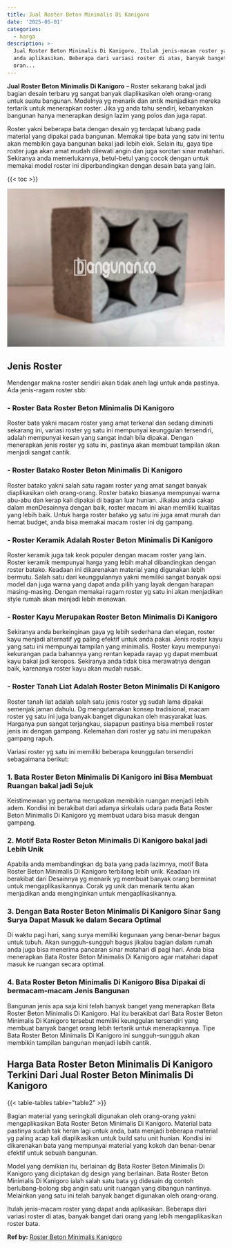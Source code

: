 ```yaml
---
title: Jual Roster Beton Minimalis Di Kanigoro
date: '2025-05-01'
categories:
  - harga
description: >-
  Jual Roster Beton Minimalis Di Kanigoro. Itulah jenis-macam roster yang dapat
  anda aplikasikan. Beberapa dari variasi roster di atas, banyak banget dari
  oran...
---
```


**Jual Roster Beton Minimalis Di Kanigoro** – Roster sekarang bakal jadi bagian desain terbaru yg sangat banyak diaplikasikan oleh orang-orang untuk suatu bangunan. Modelnya yg menarik dan antik menjadikan mereka tertarik untuk menerapkan roster. Jika yg anda tahu sendiri, kebanyakan bangunan hanya menerapkan design lazim yang polos dan juga rapat.

Roster yakni beberapa bata dengan desain yg terdapat lubang pada material yang dipakai pada bangunan. Memakai tipe bata yang satu ini tentu akan membikin gaya bangunan bakal jadi lebih elok. Selain itu, gaya tipe roster juga akan amat mudah dilewati angin dan juga sorotan sinar matahari. Sekiranya anda memerlukannya, betul-betul yang cocok dengan untuk memakai model roster ini diperbandingkan dengan desain bata yang lain.

{{< toc >}}

![Jual Roster Beton Minimalis Di Kanigoro](/images/bata-roster-minimalis-23.png)

## Jenis Roster

Mendengar makna roster sendiri akan tidak aneh lagi untuk anda pastinya. Ada jenis-ragam roster sbb:

### \- Roster Bata Roster Beton Minimalis Di Kanigoro

Roster bata yakni macam roster yang amat terkenal dan sedang diminati sekarang ini, variasi roster yg satu ini mempunyai keunggulan tersendiri, adalah mempunyai kesan yang sangat indah bila dipakai. Dengan menerapkan jenis roster yg satu ini, pastinya akan membuat tampilan akan menjadi sangat cantik.

### \- Roster Batako Roster Beton Minimalis Di Kanigoro

Roster batako yakni salah satu ragam roster yang amat sangat banyak diaplikasikan oleh orang-orang. Roster batako biasanya mempunyai warna abu-abu dan kerap kali dipakai di bagian luar hunian. Jikalau anda cakap dalam menDesainnya dengan baik, roster macam ini akan memiliki kualitas yang lebih baik. Untuk harga roster batako yg satu ini juga amat murah dan hemat budget, anda bisa memakai macam roster ini dg gampang.

### \- Roster Keramik Adalah Roster Beton Minimalis Di Kanigoro

Roster keramik juga tak keok populer dengan macam roster yang lain. Roster keramik mempunyai harga yang lebih mahal dibandingkan dengan roster batako. Keadaan ini dikarenakan material yang digunakan lebih bermutu. Salah satu dari keunggulannya yakni memiliki sangat banyak opsi model dan juga warna yang dapat anda pilih yang layak dengan harapan masing-masing. Dengan memakai ragam roster yg satu ini akan menjadikan style rumah akan menjadi lebih menawan.

### \- Roster Kayu Merupakan Roster Beton Minimalis Di Kanigoro

Sekiranya anda berkeinginan gaya yg lebih sederhana dan elegan, roster kayu menjadi alternatif yg paling efektif untuk anda pakai. Jenis roster kayu yang satu ini mempunyai tampilan yang minimalis. Roster kayu mempunyai kekurangan pada bahannya yang rentan kepada rayap yg dapat membuat kayu bakal jadi keropos. Sekiranya anda tidak bisa merawatnya dengan baik, karenanya roster kayu akan mudah rusak.

### \- Roster Tanah Liat Adalah Roster Beton Minimalis Di Kanigoro

Roster tanah liat adalah salah satu jenis roster yg sudah lama dipakai semenjak jaman dahulu. Dg mengutamakan konsep tradisional, macam roster yg satu ini juga banyak banget digunakan oleh masyarakat luas. Harganya pun sangat terjangkau, siapapun pastinya bisa membeli roster jenis ini dengan gampang. Kelemahan dari roster yg satu ini merupakan gampang rapuh.

Variasi roster yg satu ini memiliki beberapa keunggulan tersendiri sebagaimana berikut:

### 1\. Bata Roster Beton Minimalis Di Kanigoro ini Bisa Membuat Ruangan bakal jadi Sejuk

Keistimewaan yg pertama merupakan membikin ruangan menjadi lebih adem. Kondisi ini berakibat dari adanya sirkulais udara pada Bata Roster Beton Minimalis Di Kanigoro yg membuat udara bisa masuk dengan gampang.

### 2\. Motif Bata Roster Beton Minimalis Di Kanigoro bakal jadi Lebih Unik

Apabila anda membandingkan dg bata yang pada lazimnya, motif Bata Roster Beton Minimalis Di Kanigoro terbilang lebih unik. Keadaan ini berakibat dari Desainnya yg menarik yg membuat banyak orang berminat untuk mengaplikasikannya. Corak yg unik dan menarik tentu akan menjadikan anda menginginkan untuk mengaplikasikannya.

### 3\. Dengan Bata Roster Beton Minimalis Di Kanigoro Sinar Sang Surya Dapat Masuk ke dalam Secara Optimal

Di waktu pagi hari, sang surya memiliki kegunaan yang benar-benar bagus untuk tubuh. Akan sungguh-sungguh bagus jikalau bagian dalam rumah anda juga bisa menerima pancaran sinar matahari di pagi hari. Anda bisa menerapkan Bata Roster Beton Minimalis Di Kanigoro agar matahari dapat masuk ke ruangan secara optimal.

### 4\. Bata Roster Beton Minimalis Di Kanigoro Bisa Dipakai di bermacam-macam Jenis Bangunan

Bangunan jenis apa saja kini telah banyak banget yang menerapkan Bata Roster Beton Minimalis Di Kanigoro. Hal itu berakibat dari Bata Roster Beton Minimalis Di Kanigoro tersebut memiliki keunggulan tersendiri yang membuat banyak banget orang lebih tertarik untuk menerapkannya. Tipe Bata Roster Beton Minimalis Di Kanigoro ini sungguh-sungguh akan membikin tampilan bangunan menjadi lebih cantik.

## Harga Bata Roster Beton Minimalis Di Kanigoro Terkini Dari Jual Roster Beton Minimalis Di Kanigoro

{{< table-tables table="table2" >}}

Bagian material yang seringkali digunakan oleh orang-orang yakni mengaplikasikan Bata Roster Beton Minimalis Di Kanigoro. Material bata pastinya sudah tak heran lagi untuk anda, bata menjadi beberapa material yg paling acap kali diaplikasikan untuk build satu unit hunian. Kondisi ini dikarenakan bata yang mempunyai material yang kokoh dan benar-benar efektif untuk sebuah bangunan.

Model yang demikian itu, berlainan dg Bata Roster Beton Minimalis Di Kanigoro yang diciptakan dg design yang berlainan. Bata Roster Beton Minimalis Di Kanigoro ialah salah satu bata yg didesain dg contoh berlubang-bolong sbg angin satu unit ruangan yang dibangun nantinya. Melainkan yang satu ini telah banyak banget digunakan oleh orang-orang.

Itulah jenis-macam roster yang dapat anda aplikasikan. Beberapa dari variasi roster di atas, banyak banget dari orang yang lebih mengaplikasikan roster bata.

**Ref by:** [Roster Beton Minimalis Kanigoro](https://id.wikipedia.org/wiki/Roster)
